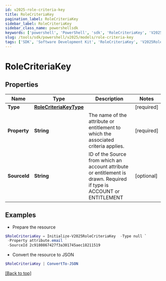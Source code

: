```yaml
---
id: v2025-role-criteria-key
title: RoleCriteriaKey
pagination_label: RoleCriteriaKey
sidebar_label: RoleCriteriaKey
sidebar_class_name: powershellsdk
keywords: ['powershell', 'PowerShell', 'sdk', 'RoleCriteriaKey', 'V2025RoleCriteriaKey'] 
slug: /tools/sdk/powershell/v2025/models/role-criteria-key
tags: ['SDK', 'Software Development Kit', 'RoleCriteriaKey', 'V2025RoleCriteriaKey']
---
```



# RoleCriteriaKey

## Properties

Name | Type | Description | Notes
------------ | ------------- | ------------- | -------------
**Type** | [**RoleCriteriaKeyType**](role-criteria-key-type) |  | [required]
**Property** | **String** | The name of the attribute or entitlement to which the associated criteria applies. | [required]
**SourceId** | **String** | ID of the Source from which an account attribute or entitlement is drawn. Required if type is ACCOUNT or ENTITLEMENT | [optional] 

## Examples

- Prepare the resource
```powershell
$RoleCriteriaKey = Initialize-V2025RoleCriteriaKey  -Type null `
 -Property attribute.email `
 -SourceId 2c9180867427f3a301745aec18211519
```

- Convert the resource to JSON
```powershell
$RoleCriteriaKey | ConvertTo-JSON
```


[[Back to top]](#) 

